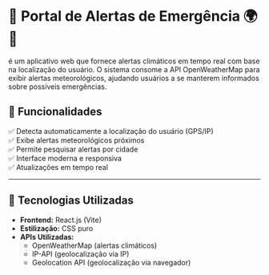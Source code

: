 # 🚨 Portal de Alertas de Emergência 🌍📡  

é um aplicativo web que fornece alertas climáticos em tempo real com base na localização do usuário. O sistema consome a API OpenWeatherMap para exibir alertas meteorológicos, ajudando usuários a se manterem informados sobre possíveis emergências.  

## 📌 **Funcionalidades**
✅ Detecta automaticamente a localização do usuário (GPS/IP)  
✅ Exibe alertas meteorológicos próximos  
✅ Permite pesquisar alertas por cidade  
✅ Interface moderna e responsiva  
✅ Atualizações em tempo real  

---

## 🚀 **Tecnologias Utilizadas**
- **Frontend:** React.js (Vite)  
- **Estilização:** CSS puro  
- **APIs Utilizadas:**
  - OpenWeatherMap (alertas climáticos)  
  - IP-API (geolocalização via IP)  
  - Geolocation API (geolocalização via navegador)  
